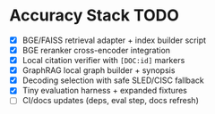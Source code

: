 # Accuracy Stack TODO

- [x] BGE/FAISS retrieval adapter + index builder script
- [x] BGE reranker cross-encoder integration
- [x] Local citation verifier with `[DOC:id]` markers
- [x] GraphRAG local graph builder + synopsis
- [x] Decoding selection with safe SLED/CISC fallback
- [x] Tiny evaluation harness + expanded fixtures
- [ ] CI/docs updates (deps, eval step, docs refresh)

